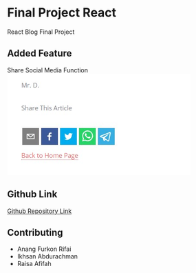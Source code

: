 # Final Project React
React Blog Final Project

## Added Feature
Share Social Media Function
![Added Feature](https://github.com/ihsbramn/final_project_react_AnSanSa/blob/main/feature.jpg)

## Github Link
[Github Repository Link](https://github.com/ihsbramn/final_project_react_AnSanSa)

## Contributing

- Anang Furkon Rifai
- Ikhsan Abdurachman
- Raisa Afifah
